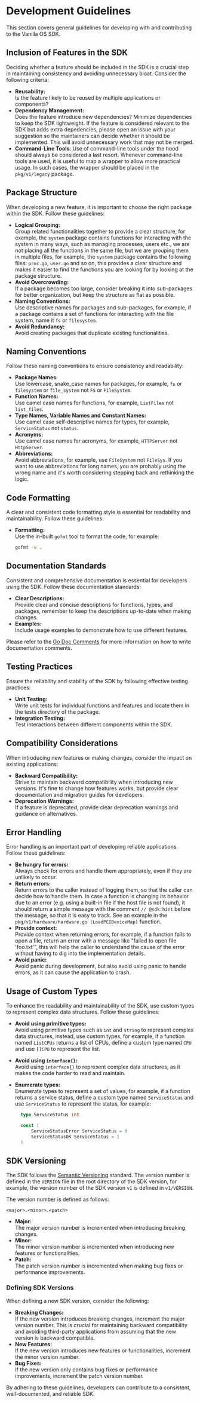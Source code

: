 # Development Guidelines

This section covers general guidelines for developing with and contributing to
the Vanilla OS SDK.

## Inclusion of Features in the SDK

Deciding whether a feature should be included in the SDK is a crucial step in
maintaining consistency and avoiding unnecessary bloat. Consider the following
criteria:

- **Reusability:**\
   Is the feature likely to be reused by multiple applications or components?
- **Dependency Management:**\
   Does the feature introduce new dependencies? Minimize dependencies to keep
  the SDK lightweight. If the feature is considered relevant to the SDK but
  adds extra depedencies, please open an issue with your suggestion so the
  maintainers can decide whether it should be implemented. This will avoid
  unnecessary work that may not be merged.
- **Command-Line Tools**:
   Use of command-line tools under the hood should always be considered a
  last resort. Whenever command-line tools are used, it is useful to map a
  wrapper to allow more practical usage. In such cases, the wrapper should be
  placed in the `pkg/v1/legacy` package.

## Package Structure

When developing a new feature, it is important to choose the right package
within the SDK. Follow these guidelines:

- **Logical Grouping:**\
   Group related functionalities together to provide a clear structure, for
  example, the `system` package contains functions for interacting with the
  system in many ways, such as managing processes, users etc., we are not
  placing all the functions in the same file, but we are grouping them in
  multiple files, for example, the `system` package contains the following
  files: `proc.go`, `user.go` and so on, this provides a clear structure
  and makes it easier to find the functions you are looking for by looking
  at the package structure.
- **Avoid Overcrowding:**\
   If a package becomes too large, consider breaking it into sub-packages
  for better organization, but keep the structure as flat as possible.
- **Naming Conventions:**\
   Use descriptive names for packages and sub-packages, for example, if
  a package contains a set of functions for interacting with the file system,
  name it `fs` or `filesystem`.
- **Avoid Redundancy:**\
   Avoid creating packages that duplicate existing functionalities.

## Naming Conventions

Follow these naming conventions to ensure consistency and readability:

- **Package Names:**\
   Use lowercase, snake_case names for packages, for example, `fs` or
  `filesystem` or `file_system` not `FS` or `FileSystem`.
- **Function Names:**\
   Use camel case names for functions, for example, `ListFiles` not
  `list_files`.
- **Type Names, Variable Names and Constant Names:**\
   Use camel case self-descriptive names for types, for example, `ServiceStatus`
  not `status`.
- **Acronyms:**\
   Use camel case names for acronyms, for example, `HTTPServer` not
  `HttpServer`.
- **Abbreviations:**\
   Avoid abbreviations, for example, use `FileSystem` not `FileSys`. If you
  want to use abbreviations for long names, you are probably using the wrong
  name and it's worth considering stepping back and rethinking the logic.

## Code Formatting

A clear and consistent code formatting style is essential for readability and
maintainability. Follow these guidelines:

- **Formatting:**\
   Use the in-built `gofmt` tool to format the code, for example:

  ```bash
  gofmt -w .
  ```

## Documentation Standards

Consistent and comprehensive documentation is essential for developers using
the SDK. Follow these documentation standards:

- **Clear Descriptions:**\
   Provide clear and concise descriptions for functions, types, and packages,
  remember to keep the descriptions up-to-date when making changes.
- **Examples:**\
   Include usage examples to demonstrate how to use different features.

Please refer to the [Go Doc Comments](https://go.dev/doc/comment) for more
information on how to write documentation comments.

## Testing Practices

Ensure the reliability and stability of the SDK by following effective
testing practices:

- **Unit Testing:**\
   Write unit tests for individual functions and features and locate them in
  the tests directory of the package.
- **Integration Testing:**\
   Test interactions between different components within the SDK.

## Compatibility Considerations

When introducing new features or making changes, consider the impact on
existing applications:

- **Backward Compatibility:**\
   Strive to maintain backward compatibility when introducing new versions.
  It's fine to change how features works, but provide clear documentation
  and migration guides for developers.
- **Deprecation Warnings:**\
   If a feature is deprecated, provide clear deprecation warnings and guidance
  on alternatives.

## Error Handling

Error handling is an important part of developing reliable applications.
Follow these guidelines:

- **Be hungry for errors:**\
   Always check for errors and handle them appropriately, even if they are
  unlikely to occur.
- **Return errors:**\
   Return errors to the caller instead of logging them, so that the caller
  can decide how to handle them. In case a function is changing its behavior
  due to an error (e.g. using a built-in file if the host file is not found),
  it should return a simple message with the comment `// @sdk:hint` before
  the message, so that it is easy to track. See an example in the
  `pkg/v1/hardware/hardware.go (LoadPCIDeviceMap)` function.
- **Provide context:**\
   Provide context when returning errors, for example, if a function fails
  to open a file, return an error with a message like "failed to open file
  'foo.txt'", this will help the caller to understand the cause of the error
  without having to dig into the implementation details.
- **Avoid panic:**\
   Avoid panic during development, but also avoid using panic to handle
  errors, as it can cause the application to crash.

## Usage of Custom Types

To enhance the readability and maintainability of the SDK, use custom types
to represent complex data structures. Follow these guidelines:

- **Avoid using primitive types:**\
   Avoid using primitive types such as `int` and `string` to represent
  complex data structures, instead, use custom types, for example, if a
  function named `ListCPUs` returns a list of CPUs, define a custom type
  named `CPU` and use `[]CPU` to represent the list.
- **Avoid using `interface{}`:**\
   Avoid using `interface{}` to represent complex data structures, as it
  makes the code harder to read and maintain.
- **Enumerate types:**\
   Enumerate types to represent a set of values, for example, if a function
  returns a service status, define a custom type named `ServiceStatus` and use
  `ServiceStatus` to represent the status, for example:

  ```go
    type ServiceStatus int

    const (
        ServiceStatusError ServiceStatus = 0
        ServiceStatusOK ServiceStatus = 1
    )
  ```

## SDK Versioning

The SDK follows the [Semantic Versioning](https://semver.org/) standard.
The version number is defined in the `VERSION` file in the root directory
of the SDK version, for example, the version number of the SDK version
`v1` is defined in `v1/VERSION`.

The version number is defined as follows:

```text
<major>.<minor>.<patch>
```

- **Major:**\
   The major version number is incremented when introducing breaking
  changes.
- **Minor:**\
   The minor version number is incremented when introducing new features
  or functionalities.
- **Patch:**\
  The patch version number is incremented when making bug fixes or
  performance improvements.

### Defining SDK Versions

When defining a new SDK version, consider the following:

- **Breaking Changes:**\
   If the new version introduces breaking changes, increment the major
  version number. This is crucial for maintaining backward compatibility and
  avoiding third-party applications from assuming that the new version is
  backward compatible.
- **New Features:**\
   If the new version introduces new features or functionalities, increment
  the minor version number.
- **Bug Fixes:**\
   If the new version only contains bug fixes or performance improvements,
  increment the patch version number.

By adhering to these guidelines, developers can contribute to a consistent,
well-documented, and reliable SDK.
